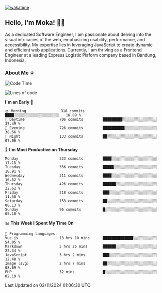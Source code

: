 [![wakatime](https://wakatime.com/badge/user/af9abd23-dba3-4dbe-973c-b045a9417a55.svg?style=social)](https://wakatime.com/@af9abd23-dba3-4dbe-973c-b045a9417a55)
## Hello, I'm Moka! 👋🏼


As a dedicated Software Engineer, I am passionate about delving into the visual intricacies of the web, emphasizing usability, performance, and accessibility. My expertise lies in leveraging JavaScript to create dynamic and efficient web applications. Currently, I am thriving as a Frontend Engineer at a leading Express Logistic Plaform company based in Bandung, Indonesia.

### About Me ↓

<!--START_SECTION:waka-->
![Code Time](http://img.shields.io/badge/Code%20Time-11%2C202%20hrs%2043%20mins-blue)

![Lines of code](https://img.shields.io/badge/From%20Hello%20World%20I%27ve%20Written-4.0%20million%20lines%20of%20code-blue)

**I'm an Early 🐤** 

```text
🌞 Morning                318 commits         ████░░░░░░░░░░░░░░░░░░░░░   16.89 % 
🌆 Daytime                706 commits         █████████░░░░░░░░░░░░░░░░   37.49 % 
🌃 Evening                726 commits         ██████████░░░░░░░░░░░░░░░   38.56 % 
🌙 Night                  133 commits         ██░░░░░░░░░░░░░░░░░░░░░░░   07.06 % 
```
📅 **I'm Most Productive on Thursday** 

```text
Monday                   323 commits         ████░░░░░░░░░░░░░░░░░░░░░   17.15 % 
Tuesday                  356 commits         █████░░░░░░░░░░░░░░░░░░░░   18.91 % 
Wednesday                311 commits         ████░░░░░░░░░░░░░░░░░░░░░   16.52 % 
Thursday                 426 commits         ██████░░░░░░░░░░░░░░░░░░░   22.62 % 
Friday                   218 commits         ███░░░░░░░░░░░░░░░░░░░░░░   11.58 % 
Saturday                 153 commits         ██░░░░░░░░░░░░░░░░░░░░░░░   08.13 % 
Sunday                   96 commits          █░░░░░░░░░░░░░░░░░░░░░░░░   05.10 % 
```


📊 **This Week I Spent My Time On** 

```text
💬 Programming Languages: 
Vue.js                   13 hrs 10 mins      ██████████████░░░░░░░░░░░   54.05 % 
Markdown                 5 hrs 26 mins       ██████░░░░░░░░░░░░░░░░░░░   22.34 % 
JavaScript               3 hrs 2 mins        ███░░░░░░░░░░░░░░░░░░░░░░   12.48 % 
Image (svg)              2 hrs 7 mins        ██░░░░░░░░░░░░░░░░░░░░░░░   08.69 % 
PHP                      32 mins             █░░░░░░░░░░░░░░░░░░░░░░░░   02.19 % 
```


 Last Updated on 02/11/2024 01:06:30 UTC
<!--END_SECTION:waka-->
